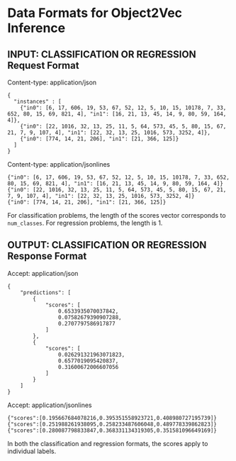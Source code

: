 # Data Formats for Object2Vec Inference<a name="object2vec-inference-formats"></a>

## INPUT: CLASSIFICATION OR REGRESSION Request Format<a name="object2vec-in-inference-data"></a>

Content\-type: application/json

```
{
  "instances" : [
    {"in0": [6, 17, 606, 19, 53, 67, 52, 12, 5, 10, 15, 10178, 7, 33, 652, 80, 15, 69, 821, 4], "in1": [16, 21, 13, 45, 14, 9, 80, 59, 164, 4]},
    {"in0": [22, 1016, 32, 13, 25, 11, 5, 64, 573, 45, 5, 80, 15, 67, 21, 7, 9, 107, 4], "in1": [22, 32, 13, 25, 1016, 573, 3252, 4]},
    {"in0": [774, 14, 21, 206], "in1": [21, 366, 125]}
  ]
}
```

Content\-type: application/jsonlines

```
{"in0": [6, 17, 606, 19, 53, 67, 52, 12, 5, 10, 15, 10178, 7, 33, 652, 80, 15, 69, 821, 4], "in1": [16, 21, 13, 45, 14, 9, 80, 59, 164, 4]}
{"in0": [22, 1016, 32, 13, 25, 11, 5, 64, 573, 45, 5, 80, 15, 67, 21, 7, 9, 107, 4], "in1": [22, 32, 13, 25, 1016, 573, 3252, 4]}
{"in0": [774, 14, 21, 206], "in1": [21, 366, 125]}
```

For classification problems, the length of the scores vector corresponds to `num_classes`\. For regression problems, the length is 1\.

## OUTPUT: CLASSIFICATION OR REGRESSION Response Format<a name="object2vec-out-inference-data"></a>

Accept: application/json

```
{
    "predictions": [
        {
            "scores": [
                0.6533935070037842,
                0.07582679390907288,
                0.2707797586917877
            ]
        },       
        {
            "scores": [
                0.026291321963071823,
                0.6577019095420837,
                0.31600672006607056
            ]
        }
    ]
}
```

Accept: application/jsonlines

```
{"scores":[0.195667684078216,0.395351558923721,0.408980727195739]}
{"scores":[0.251988261938095,0.258233487606048,0.489778339862823]}
{"scores":[0.280087798833847,0.368331134319305,0.351581096649169]}
```

In both the classification and regression formats, the scores apply to individual labels\. 